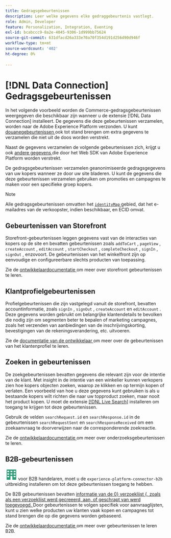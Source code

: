 ```yaml
---
title: Gedragsgebeurtenissen
description: Leer welke gegevens elke gedraggebeurtenis vastlegt.
role: Admin, Developer
feature: Personalization, Integration, Eventing
exl-id: bcabccc9-8a2e-4045-9306-1d999bb75624
source-git-commit: 631dfacd26a333e70a70f354d191d256d90d946f
workflow-type: tm+mt
source-wordcount: '402'
ht-degree: 0%

---
```


# [!DNL Data Connection] Gedragsgebeurtenissen

In het volgende voorbeeld worden de Commerce-gedragsgebeurtenissen weergegeven die beschikbaar zijn wanneer u de extensie [!DNL Data Connection] installeert. De gegevens die deze gebeurtenissen verzamelen, worden naar de Adobe Experience Platform verzonden. U kunt [ douanegebeurtenissen ](custom-events.md) ook tot stand brengen om extra gegevens te verzamelen die niet uit de doos worden verstrekt.

Naast de gegevens verzamelen de volgende gebeurtenissen zich, krijgt u ook [ andere gegevens ](https://experienceleague.adobe.com/docs/experience-platform/edge/data-collection/automatic-information.html) die door het Web SDK van Adobe Experience Platform worden verstrekt.

De gedragsgebeurtenissen verzamelen geanonimiseerde gedragsgegevens van uw kopers wanneer ze door uw site bladeren. U kunt de gegevens die deze gebeurtenissen verzamelen gebruiken om promoties en campagnes te maken voor een specifieke groep kopers.

>[!NOTE]
>
>Alle gedragsgebeurtenissen omvatten het [`identityMap` ](https://experienceleague.adobe.com/docs/experience-platform/xdm/field-groups/profile/identitymap.html) gebied, dat het e-mailadres van de verkoopster, indien beschikbaar, en ECID omvat.

## Gebeurtenissen van Storefront

Storefront-gebeurtenissen leggen gegevens vast van de interacties van kopers op de site en bevatten gebeurtenissen zoals `addToCart` , `pageView` , `createAccount` , `editAccount` , `startCheckout` , `completeCheckout` , `signIn` , `signOut` , enzovoort. De gebeurtenissen van het winkelfront zijn op eenvoudige en configureerbare slechts producten van toepassing.

Zie de [ ontwikkelaardocumentatie ](https://developer.adobe.com/commerce/services/shared-services/storefront-events/#data-connection) om meer over storefront gebeurtenissen te leren.

## Klantprofielgebeurtenissen

Profielgebeurtenissen die zijn vastgelegd vanuit de storefront, bevatten accountinformatie, zoals `signIn` , `signOut` , `createAccount` en `editAccount` . Deze gegevens worden gebruikt om belangrijke klantendetails te bevolken die nodig zijn om segmenten beter te bepalen of marketing campagnes, zoals het verzenden van aanbiedingen van de inschrijvingskorting, bevestigingen van de rekeningsverandering, etc. uitvoeren.

Zie de [ documentatie van de ontwikkelaar ](https://developer.adobe.com/commerce/services/shared-services/storefront-events/#data-connection) om meer over de gebeurtenissen van het klantenprofiel te leren.

## Zoeken in gebeurtenissen

De zoekgebeurtenissen bevatten gegevens die relevant zijn voor de intentie van de klant. Met insight in de intentie van een winkelier kunnen verkopers zien hoe kopers objecten zoeken, waarop ze klikken en op termijn kopen of verlaten. Een voorbeeld van hoe u deze gegevens kunt gebruiken is als u bestaande kopers wilt richten die naar uw topproduct zoeken, maar nooit het product kopen. U moet de extensie [[!DNL Live Search]](../live-search/install.md) installeren om toegang te krijgen tot deze gebeurtenissen.

Gebruik de velden `searchRequest.id` en `searchResponse.id` in de gebeurtenissen `searchRequestSent` en `searchResponseReceived` om een zoekaanvraag te doorverwijzen naar de corresponderende zoekreactie.

Zie de [ ontwikkelaardocumentatie ](https://developer.adobe.com/commerce/services/shared-services/storefront-events/#data-connection) om meer over onderzoeksgebeurtenissen te leren.

## B2B-gebeurtenissen

![ B2B voor Adobe Commerce ](../assets/b2b.svg) voor B2B handelaren, moet u [ ](install.md#install-the-b2b-extension) de `experience-platform-connector-b2b` uitbreiding installeren om tot deze gebeurtenissen toegang te hebben.

De B2B gebeurtenissen bevatten [ informatie van de 0} verzoeklijst {, zoals als een verzoeklijst werd gecreeerd, aan, of geschrapt van werd toegevoegd. ](https://experienceleague.adobe.com/docs/commerce-admin/b2b/requisition-lists/requisition-lists.html) Door gebeurtenissen te volgen specifiek voor aanvraaglijsten, kunt u zien welke producten uw klanten vaak kopen en campagnes tot stand brengen die op die gegevens worden gebaseerd.

Zie de [ ontwikkelaardocumentatie ](https://developer.adobe.com/commerce/services/shared-services/storefront-events/#data-connection) om meer over gebeurtenissen te leren B2B.
